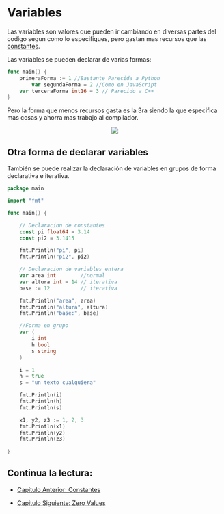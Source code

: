 # Variables

Las variables son valores que pueden ir cambiando en diversas partes del codigo
segun como lo especifiques, pero gastan mas recursos que las
[constantes](./../02_Constantes).

Las variables se pueden declarar de varias formas:

```go
func main() {
	primeraForma := 1 //Bastante Parecida a Python
    	var segundaForma = 2 //Como en JavaScript
	var terceraForma int16 = 3 // Parecido a C++
}
```

Pero la forma que menos recursos gasta es la 3ra siendo la que especifica mas
cosas y ahorra mas trabajo al compilador.

<div align="center">
<a href="https://youtu.be/a5NYAK-TXXE"><img src="./../../img/03-min.png"/></a>
</div>

## Otra forma de declarar variables 

También se puede realizar la declaración de variables en grupos de forma declarativa e iterativa.

```go
package main

import "fmt"

func main() {

	// Declaracion de constantes
	const pi float64 = 3.14
	const pi2 = 3.1415

	fmt.Println("pi", pi)
	fmt.Println("pi2", pi2)

	// Declaracion de variables entera
	var area int        //normal
	var altura int = 14 // iterativa
	base := 12          // iterativa

	fmt.Println("area", area)
	fmt.Println("altura", altura)
	fmt.Println("base:", base)

	//Forma en grupo
	var (
		i int
		h bool
		s string
	)

	i = 1
	h = true
	s = "un texto cualquiera"

	fmt.Println(i)
	fmt.Println(h)
	fmt.Println(s)

	x1, y2, z3 := 1, 2, 3
	fmt.Println(x1)
	fmt.Println(y2)
	fmt.Println(z3)
	
}
```

## Continua la lectura:

- [Capitulo Anterior: Constantes](./../02_Constantes)

- [Capitulo Siguiente: Zero Values](./../04_Zero-Values)
